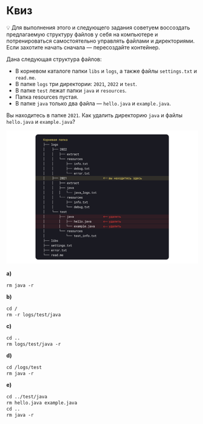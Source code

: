 # Квиз

💡 Для выполнения этого и следующего задания советуем воссоздать предлагаемую структуру файлов у себя на компьютере и
потренироваться самостоятельно управлять файлами и директориями. Если захотите начать сначала — пересоздайте контейнер.

Дана следующая структура файлов:

* В корневом каталоге папки `libs` и `logs`, а также файлы `settings.txt` и `read.me`.
* В папке `logs` три директории: `2021`, `2022` и `test`.
* В папке `test` лежат папки `java` и `resources`.
* Папка resources пустая.
* В папке `java` только два файла — `hello.java` и `example.java`.

Вы находитесь в папке `2021`. Как удалить директорию `java` и файлы `hello.java` и `example.java`?

![img.png](img.png)

**a)**
```shell
rm java -r
```

**b)**
```shell
cd /
rm -r logs/test/java
```

**c)**
```shell
cd ..
rm logs/test/java -r
```

**d)**
```shell
cd /logs/test
rm java -r
```

**e)**
```shell
cd ../test/java
rm hello.java example.java
cd ..
rm java -r
```
